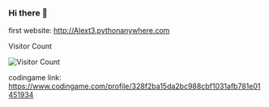 ### Hi there 👋

first website: http://Alext3.pythonanywhere.com

Visitor Count

![Visitor Count](https://profile-counter.glitch.me/burger4d/count.svg)

codingame link: https://www.codingame.com/profile/328f2ba15da2bc988cbf1031afb781e01451934

